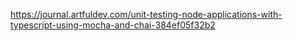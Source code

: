 https://journal.artfuldev.com/unit-testing-node-applications-with-typescript-using-mocha-and-chai-384ef05f32b2
